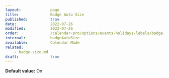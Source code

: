 ```yaml
---
layout:             page
title:              Badge Auto Size
published:          true
date:               2022-07-26
modified:           2022-07-26
order:              /calendar-pro/options/events-holidays-labels/badge-auto-size
internal:           badgeAutoSize
available:          Calendar Mode
related:
    - badge-size.md
draft:              true
---
```

**Default value:** On
